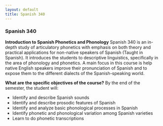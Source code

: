 ```yaml
---
layout: default
title: Spanish 340
---
```


### Spanish 340

<strong>Introduction to Spanish Phonetics and Phonology</strong>
Spanish 340 is an in-depth study of articulatory phonetics with emphasis on both theory and practical applications for non-native speakers of Spanish (Taught in Spanish). It introduces the students to descriptive linguistics, specifically in the area of phonology and phonetics.  A main focus in this course is help native English speakers improve their pronunciation of Spanish and to expose them to the different dialects of the Spanish-speaking world.

<strong>What are the specific objectives of the course?</strong>
By the end of the semester, the student will:

- Identify and describe Spanish sounds
- Identify and describe prosodic features of Spanish
- Identify and analyze basic phonological processes in Spanish
- Identify phonetic and phonological variation among Spanish varieties
- Learn to do phonetic transcriptions